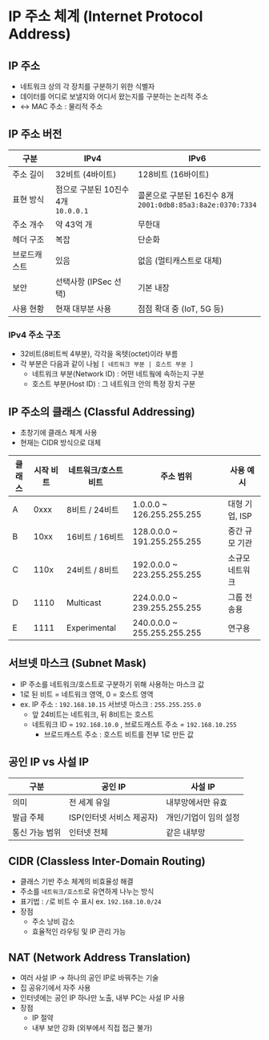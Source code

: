 # IP 주소 체계 (Internet Protocol Address)

## IP 주소

- 네트워크 상의 각 장치를 구분하기 위한 식별자
- 데이터를 어디로 보낼지와 어디서 왔는지를 구분하는 논리적 주소
- ↔ MAC 주소 : 물리적 주소

## IP 주소 버전

| 구분 | IPv4 | IPv6 |
| --- | --- | --- |
| 주소 길이 | 32비트 (4바이트) | 128비트 (16바이트) |
| 표현 방식 | 점으로 구분된 10진수 4개 <br> `10.0.0.1`  | 콜론으로 구분된 16진수 8개 <br>`2001:0db8:85a3:8a2e:0370:7334` |
| 주소 개수 | 약 43억 개 | 무한대 |
| 헤더 구조 | 복잡 | 단순화 |
| 브로드캐스트 | 있음 | 없음 (멀티캐스트로 대체) |
| 보안 | 선택사항 (IPSec 선택) | 기본 내장 |
| 사용 현황 | 현재 대부분 사용 | 점점 확대 중 (IoT, 5G 등) |

### IPv4 주소 구조

- 32비트(8비트씩 4부분), 각각을 옥텟(octet)이라 부름
- 각 부분은 다음과 같이 나뉨 `[ 네트워크 부분 | 호스트 부분 ]`
    - 네트워크 부분(Network ID) : 어떤 네트웤에 속하는지 구분
    - 호스트 부분(Host ID) : 그 네트워크 안의 특정 장치 구분

## IP 주소의 클래스 (Classful Addressing)

- 초창기에 클래스 체계 사용
- 현재는 CIDR  방식으로 대체

| 클래스 | 시작 비트 | 네트워크/호스트 비트 | 주소 범위 | 사용 예시 |
| --- | --- | --- | --- | --- |
| A | 0xxx | 8비트 / 24비트 | 1.0.0.0 ~ 126.255.255.255 | 대형 기업, ISP |
| B | 10xx | 16비트 / 16비트 | 128.0.0.0 ~ 191.255.255.255 | 중간 규모 기관 |
| C | 110x | 24비트 / 8비트 | 192.0.0.0 ~ 223.255.255.255 | 소규모 네트워크 |
| D | 1110 | Multicast | 224.0.0.0 ~ 239.255.255.255 | 그룹 전송용 |
| E | 1111 | Experimental | 240.0.0.0 ~ 255.255.255.255 | 연구용 |

## 서브넷 마스크 (Subnet Mask)

- IP 주소를 네트워크/호스트로 구분하기 위해 사용하는 마스크 값
- 1로 된 비트 = 네트워크 영역, 0 = 호스트 영역
- ex. IP 주소 : `192.168.10.15`  서브넷 마스크 : `255.255.255.0`
    - 앞 24비트는 네트워크, 뒤 8비트는 호스트
    - 네트워크 ID = `192.168.10.0` , 브로드캐스트 주소 = `192.168.10.255`
        - 브로드캐스트 주소 : 호스트 비트를 전부 1로 만든 값

## 공인 IP vs 사설 IP

| 구분 | 공인 IP | 사설 IP |
| --- | --- | --- |
| 의미 | 전 세계 유일 | 내부망에서만 유효 |
| 발급 주체 | ISP(인터넷 서비스 제공자) | 개인/기업이 임의 설정 |
| 통신 가능 범위 | 인터넷 전체 | 같은 내부망 |

## CIDR (Classless Inter-Domain Routing)

- 클래스 기반 주소 체계의 비효율성 해결
- 주소를 `네트워크/호스트`로 유연하게 나누는 방식
- 표기법 : `/`로 비트 수 표시 ex. `192.168.10.0/24`
- 장점
    - 주소 낭비 감소
    - 효율적인 라우팅 및 IP 관리 가능

## NAT (Network Address Translation)

- 여러 사설 IP → 하나의 공인 IP로 바꿔주는 기술
- 집 공유기에서 자주 사용
- 인터넷에는 공인 IP 하나만 노출, 내부 PC는 사설 IP 사용
- 장점
    - IP 절약
    - 내부 보안 강화 (외부에서 직접 접근 불가)